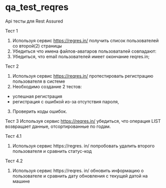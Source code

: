 # qa_test_reqres

Арі тесты для Rest Assured

Тест 1
1. Используя сервис https://regres.in/ получить список пользователей со второй(2) страницы
2. Убедиться что имена файлов-аватаров пользоваталей совпадают:
3. Убедиться, что email пользователей имеет окончание reqres.in;

Тест 2
1. Используя сервис https://reqres.in/ протестировать регистрацию пользователя в системе
2. Необходимо создание 2 тестов:
- успешная регистрация
- регистрация с ошибкой из-за отсутствия пароля,
3. Проверить коды ошибок.
  
Тест 3
Используя сервис https://reqres.in/ убедиться, что операция LIST<RESOURCE> возвращает данные, отсортированные по годам.

Тест 4.1
1. Используя сервис https://regres. in/ попробовать удалить второго пользователя и сравнить статус-код

Тест 4.2
1. Используя сервис https://reqres. in/ обновить информацию о пользователе и сравнить дату обновления с текущей датой на машине
